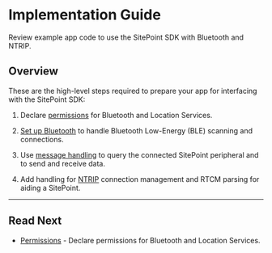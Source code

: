 # Implementation Guide

Review example app code to use the SitePoint SDK with Bluetooth and NTRIP.

## Overview

These are the high-level steps required to prepare your app for interfacing with the SitePoint SDK:

1. Declare [permissions](B2_Permissions.md) for Bluetooth and Location Services.

2. [Set up Bluetooth](B3_Bluetooth_Setup.md) to handle Bluetooth Low-Energy (BLE) scanning and connections.

3. Use [message handling](B4_Message_Handling.md) to query the connected SitePoint peripheral and to send and receive data.

5. Add handling for [NTRIP](B5_NTRIP.md) connection management and RTCM parsing for aiding a SitePoint.

<hr>

## Read Next

- [Permissions](B2_Permissions.md) - Declare permissions for Bluetooth and Location Services.

